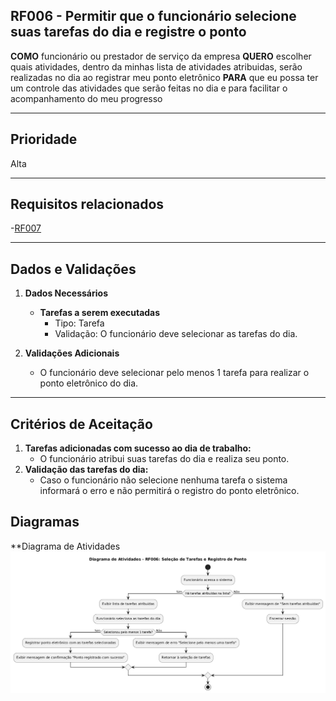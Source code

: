 ## RF006 - Permitir que o funcionário selecione suas tarefas do dia e registre o ponto

**COMO** funcionário ou prestador de serviço da empresa 
**QUERO** escolher quais atividades, dentro da minhas lista de atividades atribuidas, serão realizadas no dia ao registrar meu ponto eletrônico
**PARA** que eu possa ter um controle das atividades que serão feitas no dia e para facilitar o acompanhamento do meu progresso

---

## **Prioridade** 
Alta

---

## **Requisitos relacionados** 
-[RF007](REQ007.md)

---

## **Dados e Validações**
1. **Dados Necessários** 
   - **Tarefas a serem executadas**  
     - Tipo: Tarefa  
     - Validação: O funcionário deve selecionar as tarefas do dia.  
   

2. **Validações Adicionais**
   - O funcionário deve selecionar pelo menos 1 tarefa para realizar o ponto eletrônico do dia.   

---

## **Critérios de Aceitação**
1. **Tarefas adicionadas com sucesso ao dia de trabalho:**  
   - O funcionário atribui suas tarefas do dia e realiza seu ponto.
2. **Validação das tarefas do dia:**  
   - Caso o funcionário não selecione nenhuma tarefa o sistema informará o erro e não permitirá o registro do ponto eletrônico.

## **Diagramas**
   **Diagrama de Atividades
![Diagrama de atividade](../../Assets/diagrama-atividade-rf06.png)

